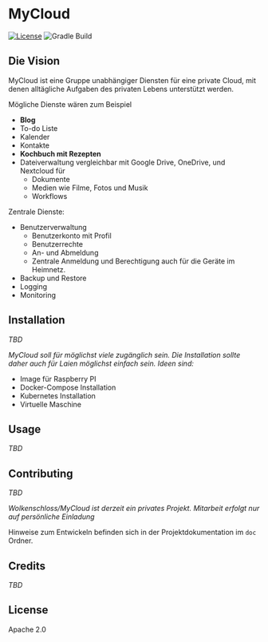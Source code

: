 # MyCloud

[![License](https://img.shields.io/badge/License-Apache%202.0-blue.svg)](https://opensource.org/licenses/Apache-2.0)
![Gradle Build](https://github.com/wolkenschloss/nubes/actions/workflows/gradle-build.yml/badge.svg)

## Die Vision 

MyCloud ist eine Gruppe unabhängiger Diensten für eine private 
Cloud, mit denen alltägliche Aufgaben des privaten Lebens unterstützt werden.

Mögliche Dienste wären zum Beispiel

* **Blog**
* To-do Liste
* Kalender
* Kontakte
* **Kochbuch mit Rezepten**
* Dateiverwaltung vergleichbar mit Google Drive, OneDrive, und Nextcloud für
    - Dokumente
    - Medien wie Filme, Fotos und Musik
    - Workflows

Zentrale Dienste:

* Benutzerverwaltung
    - Benutzerkonto mit Profil
    - Benutzerrechte
    - An- und Abmeldung
    - Zentrale Anmeldung und Berechtigung auch für die Geräte im Heimnetz.
* Backup und Restore
* Logging
* Monitoring

## Installation

*TBD*

*MyCloud soll für möglichst viele zugänglich sein. Die Installation
sollte daher auch für Laien möglichst einfach sein. Ideen sind:*

- Image für Raspberry PI
- Docker-Compose Installation
- Kubernetes Installation
- Virtuelle Maschine

## Usage

*TBD*

## Contributing

*TBD*

*Wolkenschloss/MyCloud ist derzeit ein privates Projekt. Mitarbeit
erfolgt nur auf persönliche Einladung*

Hinweise zum Entwickeln befinden sich in der Projektdokumentation im
`doc` Ordner.

## Credits

*TBD*

## License

Apache 2.0

